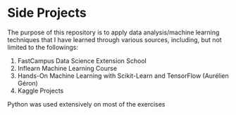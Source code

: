 # Side Projects

The purpose of this repository is to apply data analysis/machine learning techniques that I have learned through various sources, including, but not limited to the followings:<br>

1. FastCampus Data Science Extension School
2. Inflearn Machine Learning Course
3. Hands-On Machine Learning with Scikit-Learn and TensorFlow (Aurélien Géron)
4. Kaggle Projects

Python was used extensively on most of the exercises 

